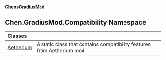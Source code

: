 #### [ChensGradiusMod](index 'index')
## Chen.GradiusMod.Compatibility Namespace

| Classes | |
| :--- | :--- |
| [Aetherium](A7DokKiQwPFh8Sb5RpHf9A 'Chen.GradiusMod.Compatibility.Aetherium') | A static class that contains compatibility features from Aetherium mod.<br/> |
